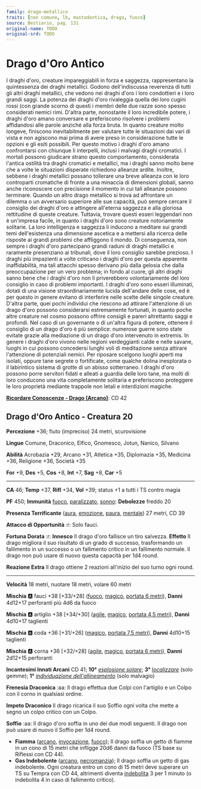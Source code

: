 ```yaml
---
family: drago-metallico
traits: [non comune, lb, mastodontica, drago, fuoco]
source: Bestiario, pag. 131
original-name: TODO
original-srd: TODO
---
```


# Drago d'Oro Antico

I draghi d'oro, creature impareggiabili in forza e saggezza, rappresentano la quintessenza dei draghi metallici. Godono dell'indiscussa reverenza di tutti gli altri draghi metallici, che vedono nei draghi d'oro i loro condottieri e i loro grandi saggi. La potenza dei draghi d'oro rivaleggia quella dei loro cugini rossi (con grande scorno di questi i membri delle due razze sono spesso considerati nemici rimi. D'altra parte, nonostante il loro incredibile potere, i draghi d'oro amano conversare e preferiscono risolvere i problemi affidandosi alle parole anziché alla forza bruta. In quanto creature molto longeve, finiscono inevitabilmente per valutare tutte le situazioni dai vari di vista e non agiscono mai prima di avere preso in considerazione tutte le opzioni e gli esiti possibili. Per questo motivo i draghi d'oro amano confrontarsi con chiunque li interpelli, inclusi i malvagi draghi cromatici. I mortali possono giudicare strano questo comportamento, considerata l'antica ostilità tra draghi cromatici e metallici, ma i draghi sanno molto bene che a volte le situazioni disperate richiedono alleanze ardite. Inoltre, sebbene i draghi metallici possano tollerare una breve alleanza con le loro controparti cromatiche di fronte a una minaccia di dimensioni globali, sanno anche riconoscere con precisione il momento in cui tali alleanze possono terminare. Quando un altro drago metallico si trova ad affrontare un dilemma o un avversario superiore alle sue capacità, può sempre cercare il consiglio dei draghi d'oro e attingere all'eterna saggezza e alla gloriosa rettitudine di queste creature. Tuttavia, trovare questi esseri leggendari non è un'impresa facile, in quanto i draghi d'oro sono creature notoriamente solitarie. La loro intelligenza e saggezza li inducono a meditare sui grandi temi dell'esistenza una dimensione ascetica e a mettersi alla ricerca delle risposte ai grandi problemi che affliggono il mondo. Di conseguenza, non sempre i draghi d'oro partecipano grandi raduni di draghi metallici e raramente presenziano ai tribunali, dove il loro consiglio sarebbe prezioso. I draghi più impazienti a volte criticano i draghi d'oro per questa apparente inaffidabilità, ma tali attacchi spesso derivano più dalla gelosia che dalla preoccupazione per un vero problema; in fondo al cuore, gli altri draghi sanno bene che i draghi d'oro non li priverebbero volontariamente del loro consiglio in caso di problemi importanti. I draghi d'oro sono esseri illuminati, dotati di una visione straordinariamente lucida dell'andare delle cose, ed è per questo in genere evitano di interferire nelle scelte delle singole creature. D'altra parte, quei pochi individui che riescono ad attirare l'attenzione di un drago d'oro possono considerarsi estremamente fortunati, in quanto poche altre creature nel cosmo possono offrire consigli e pareri altrettanto saggi e profondi. Nel caso di un governante o di un'altra figura di potere, ottenere il consiglio di un drago d'oro è più semplice: numerose guerre sono state evitate grazie alla mediazione di un drago d'oro intervenuto in extremis. In genere i draghi d'oro vivono nelle regioni verdeggianti calde e nelle savane, luoghi in cui possono concedersi lunghi voli di meditazione senza attirare l'attenzione di potenziali nemici. Per riposare scelgono luoghi aperti ma isolati, oppure tane segrete o fortificate, come qualche dolina inesplorata o il labirintico sistema di grotte di un abisso sotterraneo. I draghi d'oro possono porre servitori fidati e alleati a guardia delle loro tane, ma molti di loro conducono una vita completamente solitaria e preferiscono proteggere le loro proprietà mediante trappole non letali e interdizioni magiche.

**[Ricordare Conoscenze - Drago (Arcano)](/azioni/ricordare-conoscenze)**: CD 42

## Drago d'Oro Antico - Creatura 20

**Percezione** +36; fiuto (impreciso) 24 metri, scurovisione

**Lingue** Comune, Draconico, Elfico, Gnomesco, Jotun, Nanico, Silvano

**Abilità** Acrobazia +29, Arcano +31, Atletica +35, Diplomazia +35, Medicina +36, Religione +36, Società +35

**For** +9, **Des** +5, **Cos** +8, **Int** +7, **Sag** +8, **Car** +5

***

**CA** 46; **Temp** +37, **Rifl** +34, **Vol** +39; status +1 a tutti i TS contro magia

**PF** 450; **Immunità** [fuoco](/tratti/fuoco), [paralizzato](/condizioni/paralizzato), [sonno](/tratti/sonno): **Debolezze** freddo 20

**Presenza Terrificante** ([aura](/tratti/aura), [emozione](/tratti/emozione), [paura](/tratti/paura), [mentale](/tratti/mentale)) 27 metri, CD 39

**Attacco di Opportunità** :r: Solo fauci.

**Fortuna Dorata** :r: **Innesco** Il drago d'oro fallisce un tiro salvezza. **Effetto** Il drago migliora il suo risultato di un grado di successo, trasformando un fallimento in un successo o un fallimento critico in un fallimento normale. Il drago non può usare di nuovo questa capacità per 1d4 round.

**Reazione Extra** Il drago ottiene 2 reazioni all'inizio del suo turno ogni round.

***

**Velocità** 18 metri, nuotare 18 metri, volare 60 metri

**Mischia** :a: fauci +38 \[+33/+28] ([fuoco](/tratti/fuoco), [magico](/tratti/magico), [portata 6 metri](/tratti/portata)), **Danni** 4d12+17 perforanti più 4d6 da fuoco

**Mischia** :a: artiglio +38 \[+34/+30] ([agile](/tratti/agile), [magico](/tratti/magico), [portata 4,5 metri](/tratti/portata)), **Danni** 4d10+17 taglienti

**Mischia** :a: coda +36 \[+31/+26] ([magico](/tratti/magico), [portata 7,5 metri](/tratti/portata)), **Danni** 4d10+15 taglienti

**Mischia** :a: corna +36 \[+32/+28] ([agile](/tratti/agile), [magico](/tratti/magico), [portata 6 metri](/tratti/portata)), **Danni** 2d12+15 perforanti

**Incantesimi Innati Arcani** CD 41; **10°** *[esplosione solare](/incantesimi/esplosione-solare)*; **3°** *[localizzare](/incantesimi/localizzare)* (solo gemme); **1°** *[individuazione dell'allineamento](/incantesimi/individuazione-dellallineamento)* (solo malvagio)

**Frenesia Draconica** :aa:  Il drago effettua due Colpi con l'artiglio e un Colpo con il corno in qualsiasi ordine.

**Impeto Draconico** Il drago ricarica il suo Soffio ogni volta che mette a segno un colpo critico con un Colpo.

**Soffio** :aa:  Il drago d'oro soffia in uno dei due modi seguenti. Il drago non può usare di nuovo il Soffio per 1d4 round.

*   **Fiamma** ([arcano](/tratti/arcano), [invocazione](/tratti/invocazione), [fuoco](/tratti/fuoco)); Il drago soffia un getto di fiamme in un cono di 15 metri che infligge 20d6 danni da fuoco (TS base su Riflessi con CD 44).
*   **Gas Indebolente** ([arcano](/tratti/arcano), [necromanzia](/tratti/necromanzia)); Il drago soffia un getto di gas indebolente. Ogni creatura entro un cono di 15 metri deve superare un TS su Tempra con CD 44, altrimenti diventa [indebolita](/condizioni/indebolito) 3 per 1 minuto (o indebolita 4 in caso di fallimento critico).

